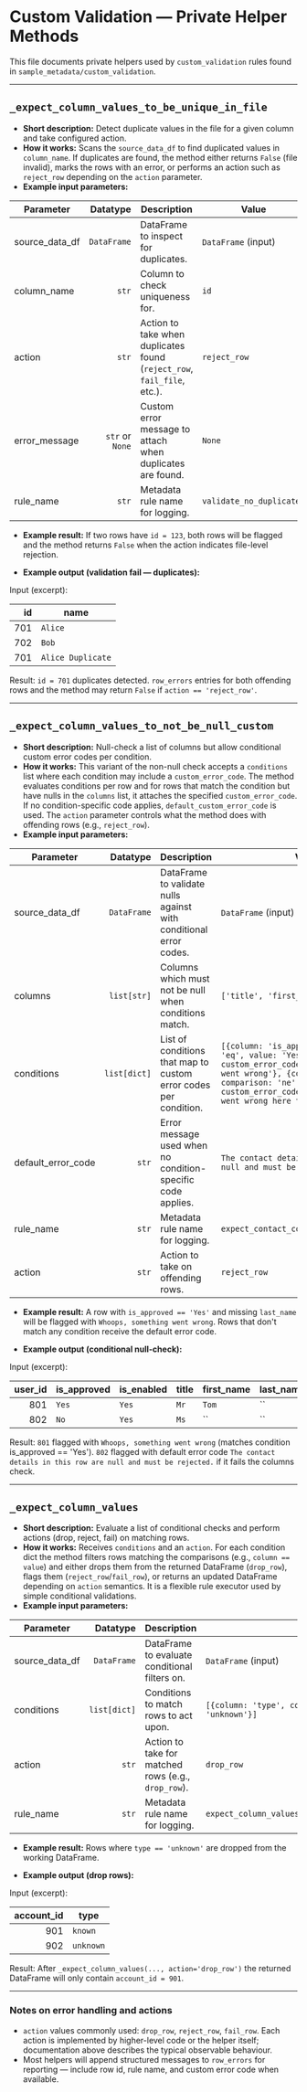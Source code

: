 # Custom Validation — Private Helper Methods

This file documents private helpers used by `custom_validation` rules found in `sample_metadata/custom_validation`.

---

## `_expect_column_values_to_be_unique_in_file`
- **Short description:** Detect duplicate values in the file for a given column and take configured action.
- **How it works:** Scans the `source_data_df` to find duplicated values in `column_name`. If duplicates are found, the method either returns `False` (file invalid), marks the rows with an error, or performs an action such as `reject_row` depending on the `action` parameter.
- **Example input parameters:**

| Parameter | Datatype | Description | Value |
|---|---:|---|---|
| source_data_df | `DataFrame` | DataFrame to inspect for duplicates. | `DataFrame` (input) |
| column_name | `str` | Column to check uniqueness for. | `id` |
| action | `str` | Action to take when duplicates found (`reject_row`, `fail_file`, etc.). | `reject_row` |
| error_message | `str` or `None` | Custom error message to attach when duplicates are found. | `None` |
| rule_name | `str` | Metadata rule name for logging. | `validate_no_duplicates` |
- **Example result:** If two rows have `id = 123`, both rows will be flagged and the method returns `False` when the action indicates file-level rejection.

- **Example output (validation fail — duplicates):**

Input (excerpt):

| id | name |
|---:|---|
| 701 | `Alice` |
| 702 | `Bob` |
| 701 | `Alice Duplicate` |

Result: `id = 701` duplicates detected. `row_errors` entries for both offending rows and the method may return `False` if `action == 'reject_row'`.

---

## `_expect_column_values_to_not_be_null_custom`
- **Short description:** Null-check a list of columns but allow conditional custom error codes per condition.
- **How it works:** This variant of the non-null check accepts a `conditions` list where each condition may include a `custom_error_code`. The method evaluates conditions per row and for rows that match the condition but have nulls in the `columns` list, it attaches the specified `custom_error_code`. If no condition-specific code applies, `default_custom_error_code` is used. The `action` parameter controls what the method does with offending rows (e.g., `reject_row`).
- **Example input parameters:**

| Parameter | Datatype | Description | Value |
|---|---:|---|---|
| source_data_df | `DataFrame` | DataFrame to validate nulls against with conditional error codes. | `DataFrame` (input) |
| columns | `list[str]` | Columns which must not be null when conditions match. | `['title', 'first_name', 'last_name']` |
| conditions | `list[dict]` | List of conditions that map to custom error codes per condition. | `[{column: 'is_approved', comparison: 'eq', value: 'Yes', custom_error_code: 'Whoops, something went wrong'}, {column: 'is_enabled', comparison: 'ne', value: 'No', custom_error_code: 'Whoops, something went wrong here too'}]` |
| default_error_code | `str` | Error message used when no condition-specific code applies. | `The contact details in this row are null and must be rejected.` |
| rule_name | `str` | Metadata rule name for logging. | `expect_contact_column_values_not_null` |
| action | `str` | Action to take on offending rows. | `reject_row` |
- **Example result:** A row with `is_approved == 'Yes'` and missing `last_name` will be flagged with `Whoops, something went wrong`. Rows that don't match any condition receive the default error code.

- **Example output (conditional null-check):**

Input (excerpt):

| user_id | is_approved | is_enabled | title | first_name | last_name |
|---:|---|---|---|---|---|
| 801 | `Yes` | `Yes` | `Mr` | `Tom` | `` |
| 802 | `No` | `Yes` | `Ms` | `` | `` |

Result: `801` flagged with `Whoops, something went wrong` (matches condition is_approved == 'Yes'). `802` flagged with default error code `The contact details in this row are null and must be rejected.` if it fails the columns check.

---

## `_expect_column_values`
- **Short description:** Evaluate a list of conditional checks and perform actions (drop, reject, fail) on matching rows.
- **How it works:** Receives `conditions` and an `action`. For each condition dict the method filters rows matching the comparisons (e.g., `column == value`) and either drops them from the returned DataFrame (`drop_row`), flags them (`reject_row`/`fail_row`), or returns an updated DataFrame depending on `action` semantics. It is a flexible rule executor used by simple conditional validations.
- **Example input parameters:**

| Parameter | Datatype | Description | Value |
|---|---:|---|---|
| source_data_df | `DataFrame` | DataFrame to evaluate conditional filters on. | `DataFrame` (input) |
| conditions | `list[dict]` | Conditions to match rows to act upon. | `[{column: 'type', comparison: 'eq', value: 'unknown'}]` |
| action | `str` | Action to take for matched rows (e.g., `drop_row`). | `drop_row` |
| rule_name | `str` | Metadata rule name for logging. | `expect_column_values_payment_type_conditional` |
- **Example result:** Rows where `type == 'unknown'` are dropped from the working DataFrame.

- **Example output (drop rows):**

Input (excerpt):

| account_id | type |
|---:|---|
| 901 | `known` |
| 902 | `unknown` |

Result: After `_expect_column_values(..., action='drop_row')` the returned DataFrame will only contain `account_id = 901`.

---

### Notes on error handling and actions
- `action` values commonly used: `drop_row`, `reject_row`, `fail_row`. Each action is implemented by higher-level code or the helper itself; documentation above describes the typical observable behaviour.
- Most helpers will append structured messages to `row_errors` for reporting — include row id, rule name, and custom error code when available.
